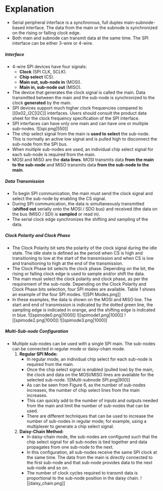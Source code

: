 # Explanation
- Serial peripheral interface is a synchronous, full duplex main-subnode-based interface. The data from the main or the subnode is synchronized on the rising or falling clock edge.
- Both main and subnode can transmit data at the same time. The SPI interface can be either 3-wire or 4-wire.
##### Interface
- 4-wire SPI devices have four signals:
	- **Clock** (SPI CLK, SCLK).
	- **Chip select** (CS).
	- **Main out, sub-node in** (MOSI).
	- **Main in, sub-node out** (MISO).
- The device that generates the clock signal is called the main. Data transmitted between the main and the sub-node is synchronized to the clock **generated** by the main.
- SPI devices support much higher clock frequencies compared to [[0x02_I2C|I2C]] interfaces. Users should consult the product data sheet for the clock frequency specification of the SPI interface.
- SPI interfaces can have only one main and can have one or multiple sub-nodes.
	 ![[spi.png|550]]
- The chip select signal from the main is **used to select** the sub-node. This is normally an active low signal and is pulled high to disconnect the sub-node from the SPI bus.
- When multiple sub-nodes are used, an individual chip select signal for each sub-node is required from the main.
- MOSI and MISO are the **data lines**. MOSI transmits data **from the main to the sub-node** and MISO transmits data **from the sub-node to the main**.
##### Data Transmission
- To begin SPI communication, the main must send the clock signal and select the sub-node by enabling the CS signal.
- During SPI communication, the data is simultaneously transmitted (**shifted out** serially onto the MOSI / SDO bus) and received (the data on the bus (MISO / SDI) is **sampled** or read in).
- The serial clock edge synchronizes the shifting and sampling of the data.
##### Clock Polarity and Clock Phase
- The Clock Polarity bit sets the polarity of the clock signal during the idle state. The idle state is defined as the period when CS is high and transitioning to low at the start of the transmission and when CS is low and transitioning to high at the end of the transmission.
- The Clock Phase bit selects the clock phase. Depending on the bit, the rising or falling clock edge is used to sample and/or shift the data.
- The main must select the clock polarity and clock phase, as per the requirement of the sub-node. Depending on the Clock Polarity and Clock Phase bits selection, four SPI modes are available. Table 1 shows an example of the four SPI modes.
	 ![[SPI Modes.png]]
- In these examples, the data is shown on the MOSI and MISO line. The start and end of transmission is indicated by the dotted green line, the sampling edge is indicated in orange, and the shifting edge is indicated in blue.
	 ![[spimode0.png|1000]]
	 ![[spimode1.png|1000]]
	 ![[spimode2.png|1000]]
	 ![[spimode3.png|1000]]
##### Multi-Sub-node Configuration
- Multiple sub-nodes can be used with a single SPI main. The sub-nodes can be connected in regular mode or daisy-chain mode.
	1. **Regular SPI Mode:**
		- In regular mode, an individual chip select for each sub-node is required from the main. 
		- Once the chip select signal is enabled (pulled low) by the main, the clock and data on the MOSI/MISO lines are available for the selected sub-node. 
			 ![[Multi-subnode SPI.png|900]]
		- As can be seen from Figure 6, as the number of sub-nodes increases, the number of chip select lines from the main increases.
		- This can quickly add to the number of inputs and outputs needed from the main and limit the number of sub-nodes that can be used. 
		- There are different techniques that can be used to increase the number of sub-nodes in regular mode; for example, using a multiplexer to generate a chip select signal. 
	2. **Daisy-Chain Method:**
		- In daisy-chain mode, the sub-nodes are configured such that the chip select signal for all sub-nodes is tied together and data propagates from one sub-node to the next.
		- In this configuration, all sub-nodes receive the same SPI clock at the same time. The data from the main is directly connected to the first sub-node and that sub-node provides data to the next sub-node and so on.
		- The number of clock cycles required to transmit data is proportional to the sub-node position in the daisy chain.
			 ![[daisy_chain.png]]